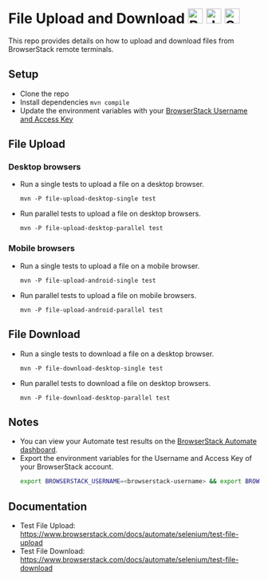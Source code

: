 # File Upload and Download <a href="https://www.browserstack.com/"><img src="https://www.vectorlogo.zone/logos/browserstack/browserstack-icon.svg" alt="BrowserStack" height="30"/></a> <a href="https://java.com"><img src="https://www.vectorlogo.zone/logos/java/java-icon.svg" alt="Java" height="30" /></a> <a href="https://www.selenium.dev/"><img src="https://seeklogo.com/images/S/selenium-logo-DB9103D7CF-seeklogo.com.png" alt="Selenium" height="30" /></a>

This repo provides details on how to upload and download files from BrowserStack remote terminals.

## Setup

- Clone the repo
- Install dependencies `mvn compile`
- Update the environment variables with your [BrowserStack Username and Access Key](https://www.browserstack.com/accounts/settings)

## File Upload

### Desktop browsers
- Run a single tests to upload a file on a desktop browser.
  ```
  mvn -P file-upload-desktop-single test
  ```
- Run parallel tests to upload a file on desktop browsers.
  ```
  mvn -P file-upload-desktop-parallel test
  ```

### Mobile browsers
- Run a single tests to upload a file on a mobile browser.
  ```
  mvn -P file-upload-android-single test
  ```
- Run parallel tests to upload a file on mobile browsers.
  ```
  mvn -P file-upload-android-parallel test
  ```

## File Download
- Run a single tests to download a file on a desktop browser.
  ```
  mvn -P file-download-desktop-single test
  ```
- Run parallel tests to download a file on desktop browsers.
  ```
  mvn -P file-download-desktop-parallel test
  ```

## Notes
- You can view your Automate test results on the [BrowserStack Automate dashboard](https://automate.browserstack.com/).
- Export the environment variables for the Username and Access Key of your BrowserStack account.
  ```sh
  export BROWSERSTACK_USERNAME=<browserstack-username> && export BROWSERSTACK_ACCESS_KEY=<browserstack-access-key>
  ```
  
## Documentation
- Test File Upload: https://www.browserstack.com/docs/automate/selenium/test-file-upload
- Test File Download: https://www.browserstack.com/docs/automate/selenium/test-file-download